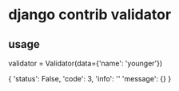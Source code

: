 # django contrib validator

## usage

validator = Validator(data={'name': 'younger'})

{
    'status': False,
    'code': 3,
    'info': ''
    'message': {}
}